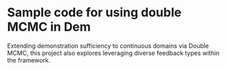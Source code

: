 # Sample code for using double MCMC in Dem
Extending demonstration sufficiency to continuous domains via Double MCMC, this project also explores leveraging diverse feedback types within the framework.
